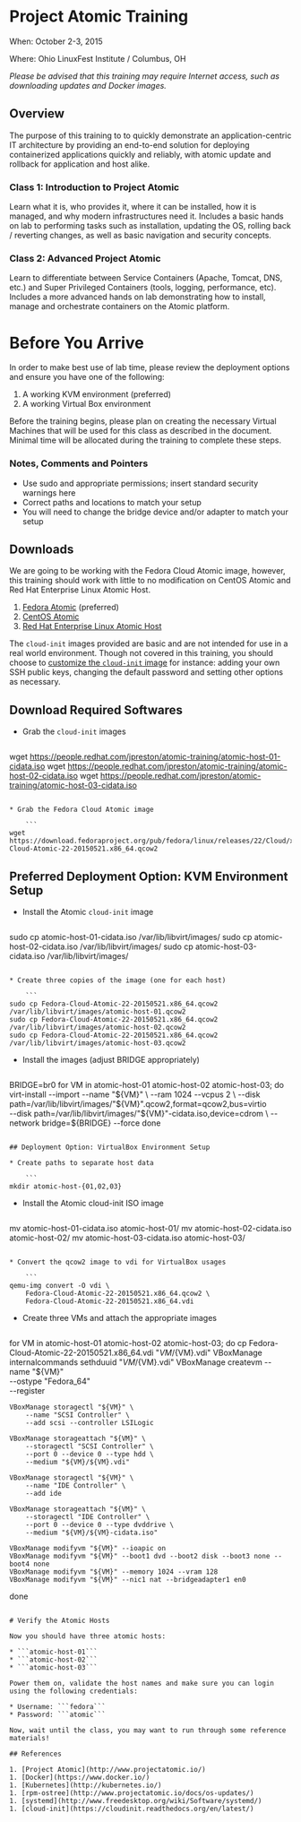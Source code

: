 # Project Atomic Training

When: October 2-3, 2015

Where: Ohio LinuxFest Institute / Columbus, OH

_Please be advised that this training may require Internet access, such as downloading updates and Docker images._

## Overview

The purpose of this training to to quickly demonstrate an application-centric IT architecture by providing an end-to-end solution for deploying containerized applications quickly and reliably, with atomic update and rollback for application and host alike.

### Class 1: Introduction to Project Atomic

Learn what it is, who provides it, where it can be installed, how it is managed, and why modern infrastructures need it.  Includes a basic hands on lab to performing tasks such as installation, updating the OS, rolling back / reverting changes, as well as basic navigation and security concepts.

### Class 2: Advanced Project Atomic

Learn to differentiate between Service Containers (Apache, Tomcat, DNS, etc.) and Super Privileged Containers (tools, logging, performance, etc).  Includes a more advanced hands on lab demonstrating how to install, manage and orchestrate containers on the Atomic platform.

# Before You Arrive

In order to make best use of lab time, please review the deployment options and ensure you have one of the following: 

1. A working KVM environment (preferred)
1. A working Virtual Box environment

Before the training begins, please plan on creating the necessary Virtual Machines that will be used for this class as described in the document.  Minimal time will be allocated during the training to complete these steps.

### Notes, Comments and Pointers

* Use sudo and appropriate permissions; insert standard security warnings here
* Correct paths and locations to match your setup
* You will need to change the bridge device and/or adapter to match your setup

## Downloads

We are going to be working with the Fedora Cloud Atomic image, however, this training should work with little to no modification on CentOS Atomic and Red Hat Enterprise Linux Atomic Host.

1. [Fedora Atomic](https://getfedora.org/cloud/download/atomic.html) (preferred)
1. [CentOS Atomic](http://cloud.centos.org/centos/7/atomic/images/)
1. [Red Hat Enterprise Linux Atomic Host](https://www.redhat.com/en/technologies/linux-platforms/enterprise-linux)

The ```cloud-init``` images provided are basic and are not intended for use in a real world environment.  Though not covered in this training, you should choose to [customize the ```cloud-init``` image](http://cloudinit.readthedocs.org/en/latest/topics/examples.html) for instance: adding your own SSH public keys, changing the default password and setting other options as necessary.

## Download Required Softwares

* Grab the ```cloud-init``` images

	```
wget https://people.redhat.com/jpreston/atomic-training/atomic-host-01-cidata.iso
wget https://people.redhat.com/jpreston/atomic-training/atomic-host-02-cidata.iso
wget https://people.redhat.com/jpreston/atomic-training/atomic-host-03-cidata.iso
```

* Grab the Fedora Cloud Atomic image

	```
wget https://download.fedoraproject.org/pub/fedora/linux/releases/22/Cloud/x86_64/Images/Fedora-Cloud-Atomic-22-20150521.x86_64.qcow2
```

## Preferred Deployment Option: KVM Environment Setup

* Install the Atomic ```cloud-init``` image

	```
sudo cp atomic-host-01-cidata.iso /var/lib/libvirt/images/
sudo cp atomic-host-02-cidata.iso /var/lib/libvirt/images/
sudo cp atomic-host-03-cidata.iso /var/lib/libvirt/images/
```

* Create three copies of the image (one for each host)

	```
sudo cp Fedora-Cloud-Atomic-22-20150521.x86_64.qcow2 /var/lib/libvirt/images/atomic-host-01.qcow2
sudo cp Fedora-Cloud-Atomic-22-20150521.x86_64.qcow2 /var/lib/libvirt/images/atomic-host-02.qcow2
sudo cp Fedora-Cloud-Atomic-22-20150521.x86_64.qcow2 /var/lib/libvirt/images/atomic-host-03.qcow2
```

* Install the images (adjust BRIDGE appropriately)

	```
BRIDGE=br0
for VM in atomic-host-01 atomic-host-02 atomic-host-03; do
	virt-install --import --name "${VM}" \
		--ram 1024 --vcpus 2 \
		--disk path=/var/lib/libvirt/images/"${VM}".qcow2,format=qcow2,bus=virtio \
		--disk path=/var/lib/libvirt/images/"${VM}"-cidata.iso,device=cdrom \
		--network bridge=${BRIDGE} --force
done
```

## Deployment Option: VirtualBox Environment Setup

* Create paths to separate host data

	```
mkdir atomic-host-{01,02,03}
```

* Install the Atomic cloud-init ISO image

	```
mv atomic-host-01-cidata.iso atomic-host-01/
mv atomic-host-02-cidata.iso atomic-host-02/
mv atomic-host-03-cidata.iso atomic-host-03/
```

* Convert the qcow2 image to vdi for VirtualBox usages

	```
qemu-img convert -O vdi \
	Fedora-Cloud-Atomic-22-20150521.x86_64.qcow2 \
	Fedora-Cloud-Atomic-22-20150521.x86_64.vdi
```

* Create three VMs and attach the appropriate images

	```
for VM in atomic-host-01 atomic-host-02 atomic-host-03; do
	cp Fedora-Cloud-Atomic-22-20150521.x86_64.vdi "${VM}/${VM}.vdi"
	VBoxManage internalcommands sethduuid "${VM}/${VM}.vdi"	
	VBoxManage createvm --name "${VM}" \
		--ostype "Fedora_64" \
		--register

	VBoxManage storagectl "${VM}" \
		--name "SCSI Controller" \
		--add scsi --controller LSILogic

	VBoxManage storageattach "${VM}" \
		--storagectl "SCSI Controller" \
		--port 0 --device 0 --type hdd \
		--medium "${VM}/${VM}.vdi"

	VBoxManage storagectl "${VM}" \
		--name "IDE Controller" \
		--add ide

	VBoxManage storageattach "${VM}" \
		--storagectl "IDE Controller" \
		--port 0 --device 0 --type dvddrive \
		--medium "${VM}/${VM}-cidata.iso"

	VBoxManage modifyvm "${VM}" --ioapic on
	VBoxManage modifyvm "${VM}" --boot1 dvd --boot2 disk --boot3 none --boot4 none
	VBoxManage modifyvm "${VM}" --memory 1024 --vram 128
	VBoxManage modifyvm "${VM}" --nic1 nat --bridgeadapter1 en0
done
```

# Verify the Atomic Hosts

Now you should have three atomic hosts:

* ```atomic-host-01```
* ```atomic-host-02```
* ```atomic-host-03```

Power them on, validate the host names and make sure you can login using the following credentials:

* Username: ```fedora```
* Password: ```atomic```

Now, wait until the class, you may want to run through some reference materials!

## References

1. [Project Atomic](http://www.projectatomic.io/)
1. [Docker](https://www.docker.io/)
1. [Kubernetes](http://kubernetes.io/)
1. [rpm-ostree](http://www.projectatomic.io/docs/os-updates/)
1. [systemd](http://www.freedesktop.org/wiki/Software/systemd/)
1. [cloud-init](https://cloudinit.readthedocs.org/en/latest/)
